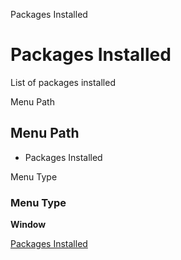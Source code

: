 
Packages Installed
# Packages Installed


List of packages installed

Menu Path
## Menu Path



- Packages Installed

Menu Type
### Menu Type

**Window**


[Packages Installed](../../window-packages-installed.md)